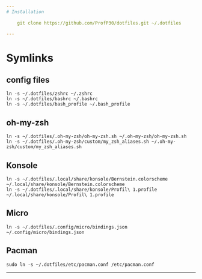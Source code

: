 ```yaml
---
# Installation
    
    git clone https://github.com/ProfP30/dotfiles.git ~/.dotfiles

---
```


# Symlinks

## config files
    ln -s ~/.dotfiles/zshrc ~/.zshrc
    ln -s ~/.dotfiles/bashrc ~/.bashrc
    ln -s ~/.dotfiles/bash_profile ~/.bash_profile

## oh-my-zsh 
	ln -s ~/.dotfiles/.oh-my-zsh/oh-my-zsh.sh ~/.oh-my-zsh/oh-my-zsh.sh
	ln -s ~/.dotfiles/.oh-my-zsh/custom/my_zsh_aliases.sh ~/.oh-my-zsh/custom/my_zsh_aliases.sh	

## Konsole
	ln -s ~/.dotfiles/.local/share/konsole/Bernstein.colorscheme ~/.local/share/konsole/Bernstein.colorscheme
	ln -s ~/.dotfiles/.local/share/konsole/Profil\ 1.profile ~/.local/share/konsole/Profil\ 1.profile

## Micro
	ln -s ~/.dotfiles/.config/micro/bindings.json ~/.config/micro/bindings.json

## Pacman
	sudo ln -s ~/.dotfiles/etc/pacman.conf /etc/pacman.conf

---
